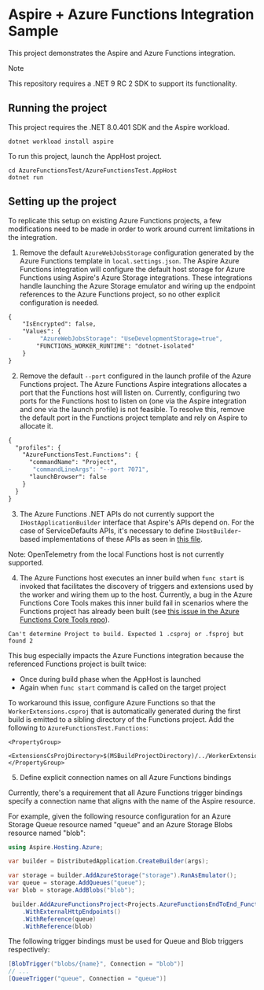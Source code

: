 # Aspire + Azure Functions Integration Sample

This project demonstrates the Aspire and Azure Functions integration.

> [!NOTE]  
> This repository requires a .NET 9 RC 2 SDK to support its functionality.

## Running the project

This project requires the .NET 8.0.401 SDK and the Aspire workload.

```
dotnet workload install aspire
```

To run this project, launch the AppHost project.

```
cd AzureFunctionsTest/AzureFunctionsTest.AppHost
dotnet run
```

## Setting up the project

To replicate this setup on existing Azure Functions projects, a few modifications need to be made in order to work around current limitations in the integration.

1. Remove the default `AzureWebJobsStorage` configuration generated by the Azure Functions template in `local.settings.json`. The Aspire Azure Functions integration will configure the default host storage for Azure Functions using Aspire's Azure Storage integrations. These integrations handle launching the Azure Storage emulator and wiring up the endpoint references to the Azure Functions project, so no other explicit configuration is needed.

```diff
{
    "IsEncrypted": false,
    "Values": {
-        "AzureWebJobsStorage": "UseDevelopmentStorage=true",
        "FUNCTIONS_WORKER_RUNTIME": "dotnet-isolated"
    }
}
```

2. Remove the default `--port` configured in the launch profile of the Azure Functions project. The Azure Functions Aspire integrations allocates a port that the Functions host will listen on. Currently, configuring two ports for the Functions host to listen on (one via the Aspire integration and one via the launch profile) is not feasible. To resolve this, remove the default port in the Functions project template and rely on Aspire to allocate it.

```diff
{
  "profiles": {
    "AzureFunctionsTest.Functions": {
      "commandName": "Project",
-      "commandLineArgs": "--port 7071",
      "launchBrowser": false
    }
  }
}
```

3. The Azure Functions .NET APIs do not currently support the `IHostApplicationBuilder` interface that Aspire's APIs depend on. For the case of ServiceDefaults APIs, it's necessary to define `IHostBuilder`-based implementations of these APIs as seen in [this file](./AzureFunctionsTest//AzureFunctionsTest.ServiceDefaults/HostBuilderExtensions.cs).

Note: OpenTelemetry from the local Functions host is not currently supported.

4. The Azure Functions host executes an inner build when `func start` is invoked that facilitates the discovery of triggers and extensions used by the worker and wiring them up to the host. Currently, a bug in the Azure Functions Core Tools makes this inner build fail in scenarios where the Functions project has already been built (see [this issue in the Azure Functions Core Tools repo](https://github.com/Azure/azure-functions-core-tools/issues/3594)).

```
Can't determine Project to build. Expected 1 .csproj or .fsproj but found 2
```

This bug especially impacts the Azure Functions integration because the referenced Functions project is built twice:

- Once during build phase when the AppHost is launched
- Again when `func start` command is called on the target project

To workaround this issue, configure Azure Functions so that the `WorkerExtensions.csproj` that is automatically generated during the first build is emitted to a sibling directory of the Functions project. Add the following to `AzureFunctionsTest.Functions`:

```
<PropertyGroup>
    <ExtensionsCsProjDirectory>$(MSBuildProjectDirectory)/../WorkerExtensions</ExtensionsCsProjDirectory>
</PropertyGroup>
```

5. Define explicit connection names on all Azure Functions bindings

Currently, there's a requirement that all Azure Functions trigger bindings specify a connection name that aligns with the name of the Aspire resource.

For example, given the following resource configuration for an Azure Storage Queue resource named "queue" and an Azure Storage Blobs resource named "blob":

```csharp
using Aspire.Hosting.Azure;

var builder = DistributedApplication.CreateBuilder(args);

var storage = builder.AddAzureStorage("storage").RunAsEmulator();
var queue = storage.AddQueues("queue");
var blob = storage.AddBlobs("blob");

 builder.AddAzureFunctionsProject<Projects.AzureFunctionsEndToEnd_Functions>("funcapp")
    .WithExternalHttpEndpoints()
    .WithReference(queue)
    .WithReference(blob)
```

The following trigger bindings must be used for Queue and Blob triggers respectively:

```csharp
[BlobTrigger("blobs/{name}", Connection = "blob")]
// ...
[QueueTrigger("queue", Connection = "queue")] 
```
 